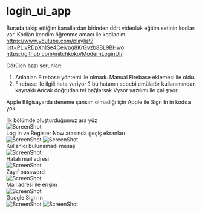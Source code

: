 # login_ui_app

Burada takip ettiğim kanallardan birinden dört videoluk eğitim setinin kodları
var. Kodları kendim öğrenme amacı ile kodladım.
https://www.youtube.com/playlist?list=PLlvRDpXh1Se4Ceivpg8KrGvzb8BL9BHwo <BR>
https://github.com/mitchkoko/ModernLoginUI/

Görülen bazı sorunlar:
1. Anlatılan Firebase yöntemi ile olmadı. Manual Firebase eklemesi ile oldu.
2. Firebase ile ilgili hata veriyor ? bu hatanın sebebi emülatör kullanımından kaynaklı
Ancak doğrudan tel bağlarsak Vysor yazılımı ile çalışıyor.

Apple Bilgisayarda deneme şansım olmadığı için Apple ile Sign In in kodda yok.

İlk bölümde oluşturduğumuz ara yüz
<BR>
![ScreenShot](screen_shots/img-01.png)
<BR>
Log In ve Register Now arasında geçiş ekranları<BR>
![ScreenShot](screen_shots/img-02.png)
![ScreenShot](screen_shots/img-03.png)
<BR>
Kullanıcı bulunamadı mesajı<BR>
![ScreenShot](screen_shots/img-06.png)<BR>
Hatalı mail adresi<BR>
![ScreenShot](screen_shots/img-07.png)<BR>
Zayıf password<BR>
![ScreenShot](screen_shots/img-08.png)<BR>
Mail adresi ile erişim<BR>
![ScreenShot](screen_shots/img-09.png)<BR>
Google Sign In<BR>
![ScreenShot](screen_shots/img-04.png)
![ScreenShot](screen_shots/img-05.png)


